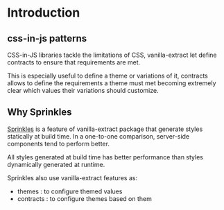 # Introduction

## css-in-js patterns

CSS-in-JS libraries tackle the limitations of CSS, vanilla-extract let define contracts to ensure that requirements are met.

This is especially useful to define a theme or variations of it, contracts allows to define the requirements a theme must met becoming extremely clear which values their variations should customize.


## Why Sprinkles

[Sprinkles](https://www.npmjs.com/package/@vanilla-extract/sprinkles) is a feature of vanilla-extract package that generate styles statically at build time. In a one-to-one comparison, server-side components tend to perform better.

All styles generated at build time has better performance than styles dynamically generated at runtime.

Sprinkles also use vanilla-extract features as:

* themes : to configure themed values
* contracts : to configure themes based on them









